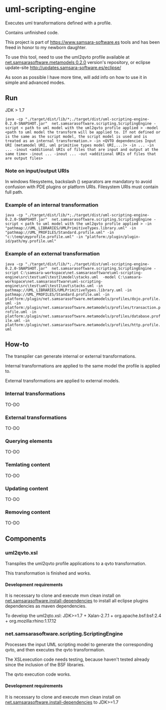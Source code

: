 # uml-scripting-engine
Executes uml transformations defined with a profile.

Contains unfinished code.

This project is part of https://www.samsara-software.es tools and has been freed in honor to my newborn daughter.

To use this tool, need to use the uml2qvto profile available at [net.samsarasoftware.metamodels 0.2.0](https://github.com/perelengo/net.samsarasoftware.metamodels/tree/net.samsarasoftware.metamodels-0.2.0) version's repository, or eclipse update-site http://updates.samsara-software.es/eclipse/

As soon as possible I have more time, will add info on how to use it in simple and advanced modes.

## Run
JDK > 1.7

`java -cp "./target/dist/lib/*;./target/dist/uml-scripting-engine-0.2.0-SNAPSHOT.jar"  net.samsarasoftware.scripting.ScriptingEngine
  -script < path to uml model with the uml2qvto profile applied >
  -model <path to uml model the transform will be applied to. If not defined or is the same as the script model, the script model is used and is treated as an internal transformation.>
  -in <QVTO dependencies Input URI (metamodel URI, uml primitive types model URI,...)>
  -in ...
  -in ...
  -inout <additional URIs of files that are input and output at the same time>
  -inout ...
  -inout ...
  -out <additional URIs of files that are output files>`
  
  
### Note on input/output URIs
In windows filesystems, backslash (\) separators are mandatory to avoid confusion with PDE plugins or platform URIs.
Filesystem URIs must contain full path.

### Example of an internal transformation
`java -cp "./target/dist/lib/*;./target/dist/uml-scripting-engine-0.2.0-SNAPSHOT.jar"  net.samsarasoftware.scripting.ScriptingEngine
  -script < path to uml model with the uml2qvto profile applied >
   -in "pathmap://UML_LIBRARIES/UMLPrimitiveTypes.library.uml"
   -in "pathmap://UML_PROFILES/Standard.profile.uml"
   -in "c:\temp\myprofile.profile.uml"
   -in "platform:/plugin/plugin-id/path/my.profile.uml"`
  

### Example of an external transformation
`java -cp "./target/dist/lib/*;./target/dist/uml-scripting-engine-0.2.0-SNAPSHOT.jar"  net.samsarasoftware.scripting.ScriptingEngine
 -script C:\samsara-workspace\net.samsarasoftware\uml-scripting-engine\src\test\uml\test1\model\stacks.uml 
 -model C:\samsara-workspace\net.samsarasoftware\uml-scripting-engine\src\test\uml\test1\out\stacks.uml
 -in pathmap://UML_LIBRARIES/UMLPrimitiveTypes.library.uml
 -in pathmap://UML_PROFILES/Standard.profile.uml
 -in platform:/plugin/net.samsarasoftware.metamodels/profiles/dojo.profile.uml
 -in platform:/plugin/net.samsarasoftware.metamodels/profiles/transaction.profile.uml
 -in platform:/plugin/net.samsarasoftware.metamodels/profiles/database.profile.uml
 -in platform:/plugin/net.samsarasoftware.metamodels/profiles/http.profile.uml`
 


## How-to
The transpiler can generate internal or external transformations.

Internal transformations are applied to the same model the profile is applied to.

External transformations are applied to external models.


### Internal transformations
TO-DO

### External transformations
TO-DO

### Querying elements
TO-DO

### Temlating content
TO-DO

### Updating content
TO-DO

### Removing content
TO-DO

## Components
### uml2qvto.xsl
Transpiles the uml2qvto profile applications to a qvto transformation.

This transformation is finished and works.

#### Development requirements
It is necessary to clone and execute mvn clean install on [net.samsarasoftware.install-dependencies](https://github.com/perelengo/net.samsarasoftware.install-dependencies) to install all eclipse plugins dependencies as maven dependencies.

To develop the uml2qto.xsl: JDK>=1.7 + Xalan-2.7.1 + org.apache.bsf:bsf:2.4 + org.mozilla:rhino:1.17.12



### net.samsarasoftware.scripting.ScriptingEngine
Processes the input UML scripting model to generate the corresponding qvto, and then executes the qvto transformation.

The XSLexecution code needs testing, because haven't tested already since the inclusion of the BSF libraries.

The qvto execution code works.

#### Development requirements
It is necessary to clone and execute mvn clean install on [net.samsarasoftware.install-dependencies](https://github.com/perelengo/net.samsarasoftware.install-dependencies) to JDK>=1.7
